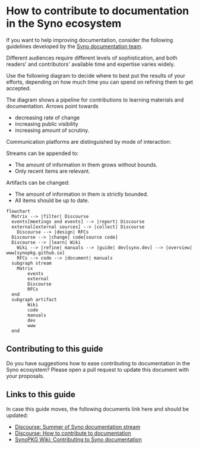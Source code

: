 # How to contribute to documentation in the Syno ecosystem

If you want to help improving documentation, consider the following guidelines developed by the [Syno documentation team](./README.md).

Different audiences require different levels of sophistication, and both readers' and contributors' available time and expertise varies widely.

Use the following diagram to decide where to best put the results of your efforts, depending on how much time you can spend on refining them to get accepted.

The diagram shows a pipeline for contributions to learning materials and documentation.
Arrows point towards

- decreasing rate of change
- increasing public visibility
- increasing amount of scrutiny.

Communication platforms are distinguished by mode of interaction:

Streams can be appended to:

- The amount of information in them grows without bounds.
- Only recent items are relevant.

Artifacts can be changed:

- The amount of information in them is strictly bounded.
- All items should be up to date.

```mermaid
flowchart
  Matrix --> |filter| Discourse
  events[meetings and events] --> |report| Discourse
  external[external sources] --> |collect| Discourse
	Discourse --> |design| RFCs
  Discourse --> |change| code[source code]
  Discourse --> |learn| Wiki
	Wiki --> |refine| manuals --> |guide| dev[syno.dev] --> |overview| www[synopkg.github.io]
	RFCs --> code --> |document| manuals
  subgraph stream
    Matrix
		events
		external
		Discourse
		RFCs
  end
  subgraph artifact
		Wiki
		code
		manuals
		dev
		www
  end
```

## Contributing to this guide

Do you have suggestions how to ease contributing to documentation in the Syno ecosystem?
Please open a pull request to update this document with your proposals.

## Links to this guide

In case this guide moves, the following documents link here and should be updated:

- [Discourse: Summer of Syno documentation stream](https://discourse.synopkg.github.io/t/summer-of-syno-documentation-stream/20351)
- [Discourse: How to contribute to documentation](https://discourse.synopkg.github.io/t/how-to-contribute-to-documentation/21028)
- [SynoPKG Wiki: Contributing to Syno documentation](https://synopkg.wiki/wiki/Contributing_to_Syno_documentation)

